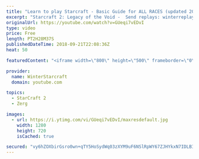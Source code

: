 ```yaml
---
title: "Learn to play Starcraft - Basic Guide for ALL RACES (updated 2017) #2"
excerpt: "Starcraft 2: Legacy of the Void -  Send replays: winterreplays@gmail.com ( -- Watch live at https://www.twitch.tv/wintergaming"
originalUrl: https://youtube.com/watch?v=GUeqi7vEDvI
type: video
price: Free
length: PT2H28M37S
publishedDateTime: 2018-09-21T22:08:36Z
heat: 50

featuredContent: "<iframe width=\"800\" height=\"500\" frameborder=\"0\" src=\"https://www.youtube.com/embed/GUeqi7vEDvI\" allow=\"accelerometer; autoplay; encrypted-media; gyroscope; picture-in-picture\" allowfullscreen></iframe>"

provider:
  name: WinterStarcraft
  domain: youtube.com

topics:
  - StarCraft 2
  - Zerg

images:
  - url: https://i.ytimg.com/vi/GUeqi7vEDvI/maxresdefault.jpg
    width: 1280
    height: 720
    isCached: true

secured: "vy6hZOXbirGsro0wn+qTY5HoSydWq03zXYM9uF6NSlRpWY67ZJHYkxN7IDLBIgL2utWdIy3tIvbx929c4JUPKQVN5CLVpJSxsZXaltJqPLM4rKUVoTzvU0B5yXbWtL1nh4BtYmqNwNYzH52Ocv/H5rFmVfs1VvwF1ZrgvaftcS3je17wmDv9qdjtFjBH6dYrCkZ8ESXobLWa2GaH7yL6Xn3R6rJ1ncNMW/vu04Mix5v0nP1l+U2QbmBVbllaK65RNYHIqrjfA0WXpO3W1eomeIK+gYIKvUMlwIKIPo1VohE2eDNUJd3z9BAIc5fySO6VpdwrWkbC1I7EHMqdt1Ys5BA4Xe+KQH+eJtt/7DmCnhfYgpHp/FSqnvMxXwTeCskqfV8rKTHVVaUhK/Dcq2dUvdiPu/fJgP7MqHDKkG0tTEE=;wBGh3JDxuClT0gGXmgSlQA=="
---
```


